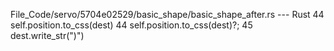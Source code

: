 File_Code/servo/5704e02529/basic_shape/basic_shape_after.rs --- Rust
44         self.position.to_css(dest)                                                                                                                        44         self.position.to_css(dest)?;
                                                                                                                                                             45         dest.write_str(")")

